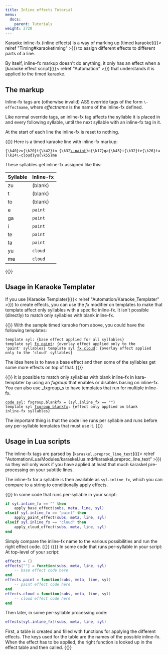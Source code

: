 ```yaml
---
title: Inline effects Tutorial
menu:
  docs:
    parent: Tutorials
weight: 2720
---
```


Karaoke inline-fx (inline effects) is a way of marking up [timed karaoke]({{< relref "Timing#karaoketiming" >}}) to assign different effects to different
parts of a line.

By itself, inline-fx markup doesn't do anything, it only has an effect when
a [karaoke effect script]({{< relref "Automation" >}}) that understands it is applied to
the timed karaoke.

## The markup  ##
Inline-fx tags are (otherwise invalid) ASS override tags of the form
`\-effectname`, where _effectname_ is the name of the inline-fx defined.

Like normal override tags, an inline-fx tag affects the syllable it is
placed in and every following syllable, until the next syllable with an
inline-fx tag in it.

At the start of each line the inline-fx is reset to nothing.

{{<example-box>}}
Here is a timed karaoke line with inline-fx markup:

<pre><code>{\k40}zu{\k20}t{\k42}to {\k32<u>\-paint</u>}e{\k17}ga{\k45}i{\k32}te{\k26}ta {\k24<u>\-cloud</u>}yu{\k55}me</code></pre>

These syllables get inline-fx assigned like this:

| Syllable | Inline-fx
| -------- | --------------
| zu       | (blank)
| t        | (blank)
| to       | (blank)
| e        | `paint`
| ga       | `paint`
| i        | `paint`
| te       | `paint`
| ta       | `paint`
| yu       | `cloud`
| me       | `cloud`
{{</example-box>}}

## Usage in Karaoke Templater  ##
If you use [Karaoke Templater]({{< relref "Automation/Karaoke_Templater" >}}) to create
effects, you can use the _fx_ modifier on templates to make that template
affect only syllables with a specific inline-fx. It isn't possible
(directly) to match only syllables with blank inline-fx.

{{<example-box>}}
With the sample timed karaoke from above, you could have the following templates:

<code><pre>template syl: {base effect applied for all syllables}
template syl <u>fx paint</u>: {overlay effect applied only to the 'paint' syllables}
template syl <u>fx cloud</u>: {overlay effect applied only to the 'cloud' syllables}</pre></code>

The idea here is to have a base effect and then some of the syllables get
some more effects on top of that.
{{</example-box>}}

{{<example-box>}}
It is possible to match only syllables with blank inline-fx in
kara-templater by using an _fxgroup_ that enables or disables basing on
inline-fx. You can also use _fxgroup_s to have templates that run for
multiple inline-fx.

<code><pre><u>code syl</u>: fxgroup.blankfx = (syl.inline_fx == "")
template syl <u>fxgroup blankfx</u>: {effect only applied on blank inline-fx syllables}</pre></code>

The important thing is that the code line runs per syllable and runs before
any per-syllable templates that must use it.
{{</example-box>}}

## Usage in Lua scripts  ##
The inline-fx tags are parsed by
[`karaskel.preproc_line_text`]({{< relref "Automation/Lua/Modules/karaskel.lua.md#karaskel.preproc_line_text" >}})
so they will only work if you have applied at least that much karaskel
pre-processing on your subtitle lines.

The inline-fx for a syllable is then available as `syl.inline_fx`, which
you can compare to a string to conditionally apply effects.

{{<example-box>}}
In some code that runs per-syllable in your script:

``` lua
if syl.inline_fx == "" then
    apply_base_effect(subs, meta, line, syl)
elseif syl.inline_fx == "paint" then
    apply_paint_effect(subs, meta, line, syl)
elseif syl.inline_fx == "cloud" then
    apply_cloud_effect(subs, meta, line, syl)
end
```

Simply compare the inline-fx name to the various possibilities and run the
right effect code.
{{</example-box>}}
{{<example-box>}}
In some code that runs per-syllable in your script:
At top-level of your script:

``` lua
effects = {}
effects[""] = function(subs, meta, line, syl)
    -- base effect code here
end
effects.paint = function(subs, meta, line, syl)
    -- paint effect code here
end
effects.cloud = function(subs, meta, line, syl)
    -- cloud effect code here
end
```

Then later, in some per-syllable processing code:

``` lua
effects[syl.inline_fx](subs, meta, line, syl)
```

First, a table is created and filled with functions for applying the
different effects. The keys used for the table are the names of the
possible inline-fx. When the effect has to be applied, the right function
is looked up in the effect table and then called.
{{</example-box>}}
